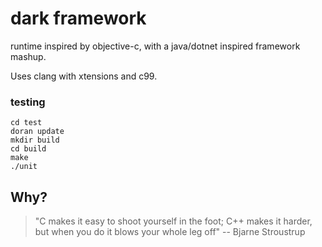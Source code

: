 # dark framework

runtime inspired by objective-c, with a java/dotnet inspired framework mashup.

Uses clang with xtensions and c99.


### testing

    cd test
    doran update
    mkdir build
    cd build
    make
    ./unit

## Why?
> "C makes it easy to shoot yourself in the foot; C++ makes it harder, but when you do it blows your whole leg off" -- Bjarne Stroustrup

